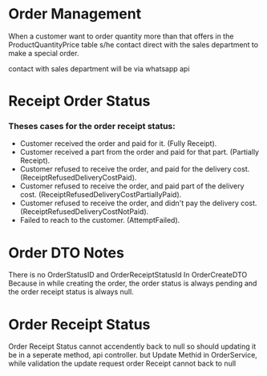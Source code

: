 # Order Management

When a customer want to order quantity more than that offers in the ProductQuantityPrice table
s/he contact direct with the sales department to make a special order.

contact with sales department will be via whatsapp api

# Receipt Order Status

### Theses cases for the order receipt status:

- Customer received the order and paid for it. (Fully Receipt).
- Customer received a part from the order and paid for that part. (Partially Receipt).
- Customer refused to receive the order, and paid for the delivery cost. (ReceiptRefusedDeliveryCostPaid).
- Customer refused to receive the order, and paid part of the delivery cost. (ReceiptRefusedDeliveryCostPartiallyPaid).
- Customer refused to receive the order, and didn't pay the delivery cost. (ReceiptRefusedDeliveryCostNotPaid).
- Failed to reach to the customer. (AttemptFailed).

# Order DTO Notes

There is no OrderStatusID and OrderReceiptStatusId In OrderCreateDTO Because
in while creating the order, the order status is always pending and the order receipt status is always null.

# Order Receipt Status

Order Receipt Status cannot accendently back to null
so should updating it be in a seperate method, api controller.
but Update Methid in OrderService, while validation the update request order Receipt cannot back to null
